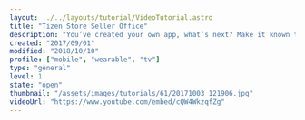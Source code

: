 ```yaml
---
layout: ../../layouts/tutorial/VideoTutorial.astro
title: "Tizen Store Seller Office"
description: "You’ve created your own app, what’s next? Make it known to the world! Upload your app to the Tizen Store Seller Office. This opens the opportunity to have your app in every Tizen powered smartphone, starting with the Samsung Z1."
created: "2017/09/01"
modified: "2018/10/10"
profile: ["mobile", "wearable", "tv"]
type: "general"
level: 1
state: "open"
thumbnail: "/assets/images/tutorials/61/20171003_121906.jpg"
videoUrl: "https://www.youtube.com/embed/cQW4WkzqfZg"
---
```

